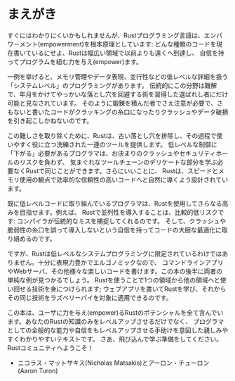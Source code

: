 <!--
# Foreword
-->

# まえがき

<!--
It wasn’t always so clear, but the Rust programming language is fundamentally
about *empowerment*: no matter what kind of code you are writing now, Rust
empowers you to reach farther, to program with confidence in a wider variety of
domains than you did before.
-->

すぐにはわかりにくいかもしれませんが、Rustプログラミング言語は、エンパワーメント(empowerment)を根本原理としています:
どんな種類のコードを現在書いているにせよ、Rustは幅広い領域で以前よりも遠くへ到達し、
自信を持ってプログラムを組む力を与え(empower)ます。

<!--
Take, for example, “systems-level” work that deals with low-level details of
memory management, data representation, and concurrency. Traditionally, this
realm of programming is seen as arcane, accessible only to a select few who
have devoted the necessary years learning to avoid its infamous pitfalls. And
even those who practice it do so with caution, lest their code be open to
exploits, crashes, or corruption.
-->

一例を挙げると、メモリ管理やデータ表現、並行性などの低レベルな詳細を扱う「システムレベル」のプログラミングがあります。
伝統的にこの分野は難解で、年月をかけてやっかいな落とし穴を回避する術を習得した選ばれし者にだけ可能と見なされています。
そのように鍛錬を積んだ者でさえ注意が必要で、さもないと書いたコードがクラッキングの糸口になったりクラッシュやデータ破損を引き起こしかねないのです。

<!--
Rust breaks down these barriers by eliminating the old pitfalls and providing a
friendly, polished set of tools to help you along the way. Programmers who need
to “dip down” into lower-level control can do so with Rust, without taking on
the customary risk of crashes or security holes, and without having to learn
the fine points of a fickle toolchain. Better yet, the language is designed to
guide you naturally towards reliable code that is efficient in terms of speed
and memory usage.
-->

この難しさを取り除くために、Rustは、古い落とし穴を排除し、その過程で使いやすく役に立つ洗練された一連のツールを提供します。
低レベルな制御に「下がる」必要があるプログラマは、お決まりのクラッシュやセキュリティホールのリスクを負わず、
気まぐれなツールチェーンのデリケートな部分を学ぶ必要なくRustで同じことができます。さらにいいことに、
Rustは、スピードとメモリ使用の観点で効率的な信頼性の高いコードへと自然に導くよう設計されています。

<!--
Programmers who are already working with low-level code can use Rust to raise
their ambitions. For example, introducing parallelism in Rust is a relatively
low-risk operation: the compiler will catch the classical mistakes for you. And
you can tackle more aggressive optimizations in your code with the confidence
that you won’t accidentally introduce crashes or vulnerabilities.
-->

既に低レベルコードに取り組んでいるプログラマは、Rustを使用してさらなる高みを目指せます。例えば、
Rustで並列性を導入することは、比較的低リスクです: コンパイラが伝統的なミスを捕捉してくれるのです。
そして、クラッシュや脆弱性の糸口を誤って導入しないという自信を持ってコードの大胆な最適化に取り組めるのです。

<!--
But Rust isn’t limited to low-level systems programming. It’s expressive and
ergonomic enough to make CLI apps, web servers, and many other kinds of code
quite pleasant to write — you’ll find simple examples of both later in the
book. Working with Rust allows you to build skills that transfer from one
domain to another; you can learn Rust by writing a web app, then apply those
same skills to target your Raspberry Pi.
-->

ですが、Rustは低レベルなシステムプログラミングに限定されているわけではありません。十分に表現力豊かでエルゴノミックなので、
コマンドラインアプリやWebサーバ、その他様々な楽しいコードを書けます。この本の後半に両者の単純な例が見つかるでしょう。
Rustを使うことで1つの領域から他の領域へと使い回せる技術を身につけられます;
ウェブアプリを書いてRustを学び、それからその同じ技術をラズベリーパイを対象に適用できるのです。

<!--
This book fully embraces the potential of Rust to empower its users. It’s a
friendly and approachable text intended to help you level up not just your
knowledge of Rust, but also your reach and confidence as a programmer in
general. So dive in, get ready to learn—and welcome to the Rust community!
-->

この本は、ユーザに力を与え(empower)るRustのポテンシャルを全て含んでいます。あなたのRustの知識のみをレベルアップさせるだけでなく、
プログラマとしての全般的な能力や自信をもレベルアップさせる手助けを意図した親しみやすくわかりやすいテキストです。
さあ、飛び込んで学ぶ準備をしてください。Rustコミュニティへようこそ！

<!--
— Nicholas Matsakis and Aaron Turon
-->

- ニコラス・マットサキス(Nicholas Matsakis)とアーロン・チューロン(Aaron Turon)
